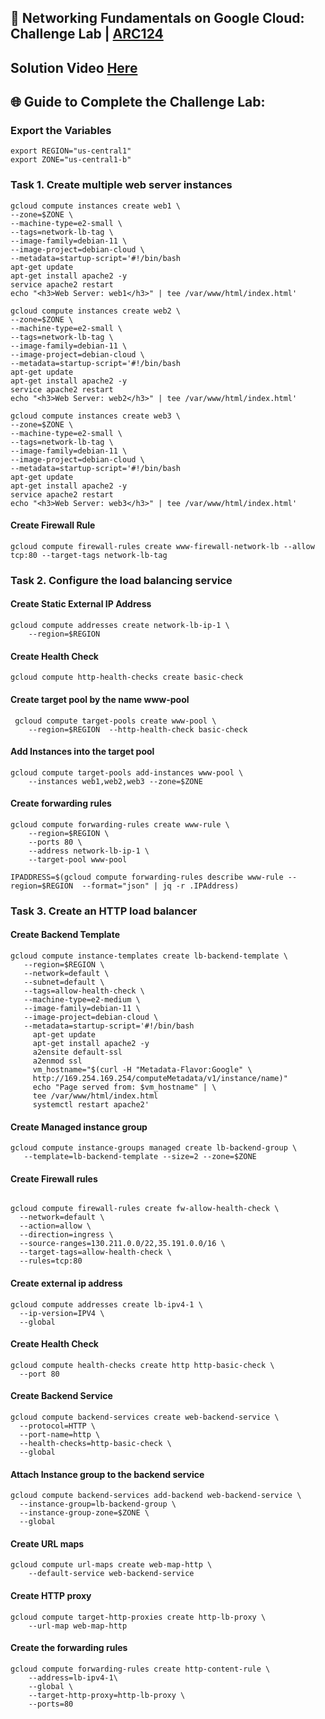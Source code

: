 ## 🚀 Networking Fundamentals on Google Cloud: Challenge Lab | [ARC124](https://www.cloudskillsboost.google/catalog_lab/6528)

## Solution Video [Here](https://youtu.be/HdpptVcxZak)

## 🌐 **Guide to Complete the Challenge Lab:**

### Export the Variables ###
```
export REGION="us-central1"
export ZONE="us-central1-b"
```
### Task 1. Create multiple web server instances ###
```
gcloud compute instances create web1 \
--zone=$ZONE \
--machine-type=e2-small \
--tags=network-lb-tag \
--image-family=debian-11 \
--image-project=debian-cloud \
--metadata=startup-script='#!/bin/bash
apt-get update
apt-get install apache2 -y
service apache2 restart
echo "<h3>Web Server: web1</h3>" | tee /var/www/html/index.html'
```
```
gcloud compute instances create web2 \
--zone=$ZONE \
--machine-type=e2-small \
--tags=network-lb-tag \
--image-family=debian-11 \
--image-project=debian-cloud \
--metadata=startup-script='#!/bin/bash
apt-get update
apt-get install apache2 -y
service apache2 restart
echo "<h3>Web Server: web2</h3>" | tee /var/www/html/index.html'
```
```
gcloud compute instances create web3 \
--zone=$ZONE \
--machine-type=e2-small \
--tags=network-lb-tag \
--image-family=debian-11 \
--image-project=debian-cloud \
--metadata=startup-script='#!/bin/bash
apt-get update
apt-get install apache2 -y
service apache2 restart
echo "<h3>Web Server: web3</h3>" | tee /var/www/html/index.html'
```
#### Create Firewall Rule ####
```
gcloud compute firewall-rules create www-firewall-network-lb --allow tcp:80 --target-tags network-lb-tag
```
### Task 2. Configure the load balancing service ###
#### Create Static External IP Address ####
```
gcloud compute addresses create network-lb-ip-1 \
    --region=$REGION
```
#### Create Health Check ####
```
gcloud compute http-health-checks create basic-check
```
#### Create target pool by the name www-pool ####
```
 gcloud compute target-pools create www-pool \
    --region=$REGION  --http-health-check basic-check
```
#### Add Instances into the target pool ####
```
gcloud compute target-pools add-instances www-pool \
    --instances web1,web2,web3 --zone=$ZONE
```
#### Create forwarding rules ####
```
gcloud compute forwarding-rules create www-rule \
    --region=$REGION \
    --ports 80 \
    --address network-lb-ip-1 \
    --target-pool www-pool
```
```
IPADDRESS=$(gcloud compute forwarding-rules describe www-rule --region=$REGION  --format="json" | jq -r .IPAddress)
```
### Task 3. Create an HTTP load balancer ###
#### Create Backend Template ####

```
gcloud compute instance-templates create lb-backend-template \
   --region=$REGION \
   --network=default \
   --subnet=default \
   --tags=allow-health-check \
   --machine-type=e2-medium \
   --image-family=debian-11 \
   --image-project=debian-cloud \
   --metadata=startup-script='#!/bin/bash
     apt-get update
     apt-get install apache2 -y
     a2ensite default-ssl
     a2enmod ssl
     vm_hostname="$(curl -H "Metadata-Flavor:Google" \
     http://169.254.169.254/computeMetadata/v1/instance/name)"
     echo "Page served from: $vm_hostname" | \
     tee /var/www/html/index.html
     systemctl restart apache2'
```
#### Create Managed instance group ####
```
gcloud compute instance-groups managed create lb-backend-group \
   --template=lb-backend-template --size=2 --zone=$ZONE 
```
#### Create Firewall rules ####
```

gcloud compute firewall-rules create fw-allow-health-check \
  --network=default \
  --action=allow \
  --direction=ingress \
  --source-ranges=130.211.0.0/22,35.191.0.0/16 \
  --target-tags=allow-health-check \
  --rules=tcp:80
```
#### Create external ip address ####
```
gcloud compute addresses create lb-ipv4-1 \
  --ip-version=IPV4 \
  --global

```
#### Create Health Check ####
```
gcloud compute health-checks create http http-basic-check \
  --port 80
```
#### Create Backend Service ####
```
gcloud compute backend-services create web-backend-service \
  --protocol=HTTP \
  --port-name=http \
  --health-checks=http-basic-check \
  --global

```
#### Attach Instance group to the backend service ####
```
gcloud compute backend-services add-backend web-backend-service \
  --instance-group=lb-backend-group \
  --instance-group-zone=$ZONE \
  --global

```
#### Create URL maps ####
```
gcloud compute url-maps create web-map-http \
    --default-service web-backend-service

```
#### Create HTTP proxy ####
```
gcloud compute target-http-proxies create http-lb-proxy \
    --url-map web-map-http

```
#### Create the forwarding rules ####
```
gcloud compute forwarding-rules create http-content-rule \
    --address=lb-ipv4-1\
    --global \
    --target-http-proxy=http-lb-proxy \
    --ports=80
```

